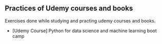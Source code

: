 ## Practices of Udemy courses and books

Exercises done while studying and practing udemy courses and books.

- [Udemy Course] Python for data science and machine learning boot camp